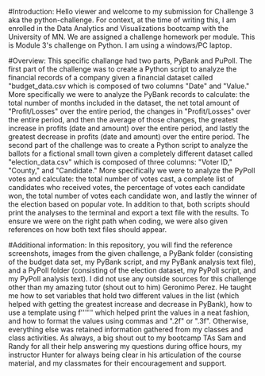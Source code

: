 #Introduction:
Hello viewer and welcome to my submission for Challenge 3 aka the python-challenge. For context, at the time of writing this, I am enrolled in the Data Analytics and Visualizations bootcamp with the University of MN. We are assigned a challenge homework per module. This is Module 3's challenge on Python. I am using a windows/PC laptop. 

#Overview:
This specific challange had two parts, PyBank and PuPoll. The first part of the challenge was to create a Python script to analyze the financial records of a company given a financial dataset called "budget_data.csv which is composed of two columns "Date" and "Value." More specifically we were to analyze the PyBank records to calculate: the total number of months included in the dataset, the net total amount of "Profit/Losses" over the entire period, the changes in "Profit/Losses" over the entire period, and then the average of those changes, the greatest increase in profits (date and amount) over the entire period, and lastly the greatest decrease in profits (date and amount) over the entire period. The second part of the challenge was to create a Python script to analyze the ballots for a fictional small town given a completely different dataset called "election_data.csv" which is composed of three columns: "Voter ID," "County," and "Candidate." More specifically we were to analyze the PyPoll votes and calculate: the total number of votes cast, a complete list of candidates who received votes, the percentage of votes each candidate won, the total number of votes each candidate won, and lastly the winner of the election based on popular vote. In addition to that, both scripts should print the analyses to the terminal and export a text file with the results. To ensure we were on the right path when coding, we were also given references on how both text files should appear. 

#Additional information:
In this repository, you will find the reference screenshots, images from the given challenge, a PyBank folder (consisting of the budget data set, my PyBank script, and my PyBank analysis text file), and a PyPoll folder (consisting of the election dataset, my PyPoll script, and my PyPoll analysis text). I did not use any outside sources for this challenge other than my amazing tutor (shout out to him) Geronimo Perez. He taught me how to set variables that hold two different values in the list (which helped with getting the greatest increase and decrease in PyBank), how to use a template using f'''<content>''' which helped print the values in a neat fashion, and how to format the values using commas and ".2f" or ".3f". Otherwise, everything else was retained information gathered from my classes and class activities. As always, a big shout out to my bootcamp TAs Sam and Randy for all their help answering my questions during office hours, my instructor Hunter for always being clear in his articulation of the course material, and my classmates for their encouragement and support.
